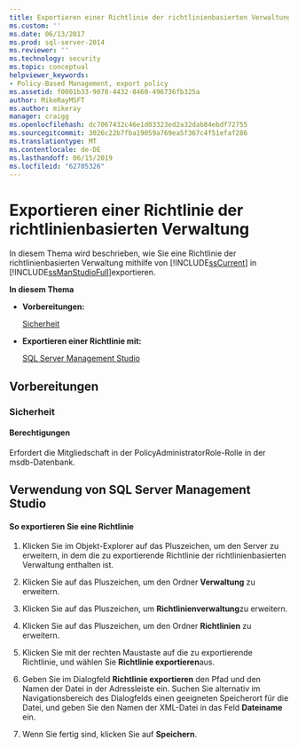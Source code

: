 ```yaml
---
title: Exportieren einer Richtlinie der richtlinienbasierten Verwaltung | Microsoft-Dokumentation
ms.custom: ''
ms.date: 06/13/2017
ms.prod: sql-server-2014
ms.reviewer: ''
ms.technology: security
ms.topic: conceptual
helpviewer_keywords:
- Policy-Based Management, export policy
ms.assetid: f0001b33-9078-4432-8460-496736fb325a
author: MikeRayMSFT
ms.author: mikeray
manager: craigg
ms.openlocfilehash: dc7067432c46e1d03323ed2a32dab84ebdf72755
ms.sourcegitcommit: 3026c22b7fba19059a769ea5f367c4f51efaf286
ms.translationtype: MT
ms.contentlocale: de-DE
ms.lasthandoff: 06/15/2019
ms.locfileid: "62705326"
---
```

# <a name="export-a-policy-based-management-policy"></a>Exportieren einer Richtlinie der richtlinienbasierten Verwaltung
  In diesem Thema wird beschrieben, wie Sie eine Richtlinie der richtlinienbasierten Verwaltung mithilfe von [!INCLUDE[ssCurrent](../../includes/sscurrent-md.md)] in [!INCLUDE[ssManStudioFull](../../includes/ssmanstudiofull-md.md)]exportieren.  
  
 **In diesem Thema**  
  
-   **Vorbereitungen:**  
  
     [Sicherheit](#Security)  
  
-   **Exportieren einer Richtlinie mit:**  
  
     [SQL Server Management Studio](#SSMSProcedure)  
  
##  <a name="BeforeYouBegin"></a> Vorbereitungen  
  
###  <a name="Security"></a> Sicherheit  
  
####  <a name="Permissions"></a> Berechtigungen  
 Erfordert die Mitgliedschaft in der PolicyAdministratorRole-Rolle in der msdb-Datenbank.  
  
##  <a name="SSMSProcedure"></a> Verwendung von SQL Server Management Studio  
  
#### <a name="to-export-a-policy"></a>So exportieren Sie eine Richtlinie  
  
1.  Klicken Sie im Objekt-Explorer auf das Pluszeichen, um den Server zu erweitern, in dem die zu exportierende Richtlinie der richtlinienbasierten Verwaltung enthalten ist.  
  
2.  Klicken Sie auf das Pluszeichen, um den Ordner **Verwaltung** zu erweitern.  
  
3.  Klicken Sie auf das Pluszeichen, um **Richtlinienverwaltung**zu erweitern.  
  
4.  Klicken Sie auf das Pluszeichen, um den Ordner **Richtlinien** zu erweitern.  
  
5.  Klicken Sie mit der rechten Maustaste auf die zu exportierende Richtlinie, und wählen Sie **Richtlinie exportieren**aus.  
  
6.  Geben Sie im Dialogfeld **Richtlinie exportieren** den Pfad und den Namen der Datei in der Adressleiste ein. Suchen Sie alternativ im Navigationsbereich des Dialogfelds einen geeigneten Speicherort für die Datei, und geben Sie den Namen der XML-Datei in das Feld **Dateiname** ein.  
  
7.  Wenn Sie fertig sind, klicken Sie auf **Speichern**.  
  
  
